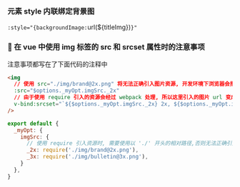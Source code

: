 ### 元素 style 内联绑定背景图
`:style="{backgroundImage:`url(\${titleImg})`}"`

### 📌 在 vue 中使用 img 标签的 src 和 srcset 属性时的注意事项
注意事项都写在了下面代码的注释中
```html
<img
  // 使用 src="./img/brand@2x.png" 将无法正确引入图片资源, 开发环境下浏览器会报错: "GET http://localhost:8080/img/brand@2x.png 404 (Not Found)", 所以使用下面这种方式
  :src="$options._myOpt.imgSrc._2x"
  // 由于使用 require 引入的资源会经过 webpack 处理, 所以这里引入的图片 url 变成了 base64 编码的图片路径, 这样的话, 使用 srcset 属性展示的图片就一直是最后一个 url 的图片
  v-bind:srcset="`${$options._myOpt.imgSrc._2x} 2x, ${$options._myOpt.imgSrc._3x} 3x`"
/>
```
```javascript
export default {
  _myOpt: {
    imgSrc: {
      // 使用 require 引入资源时, 需要使用以 './' 开头的相对路径,否则无法正确引入资源
      _2x: require('./img/brand@2x.png'),
      _3x: require('./img/bulletin@3x.png'),
    }
  },
}
```
